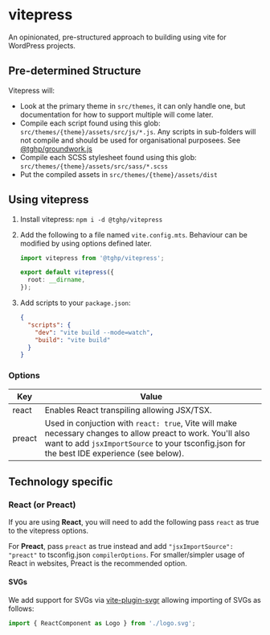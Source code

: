 # vitepress

An opinionated, pre-structured approach to building using vite for WordPress projects.

## Pre-determined Structure

Vitepress will:

- Look at the primary theme in `src/themes`, it can only handle one, but documentation for how to support multiple will come later.
- Compile each script found using this glob: `src/themes/{theme}/assets/src/js/*.js`. Any scripts in sub-folders will not compile and should be used for organisational purposees. See [@tghp/groundwork.js](https://github.com/tghp/groundwork.js)
- Compile each SCSS stylesheet found using this glob: `src/themes/{theme}/assets/src/sass/*.scss`
- Put the compiled assets in `src/themes/{theme}/assets/dist`

## Using vitepress

1. Install vitepress: `npm i -d @tghp/vitepress`

2. Add the following to a file named `vite.config.mts`. Behaviour can be modified by using options defined later.

    ```typescript
    import vitepress from '@tghp/vitepress';
    
    export default vitepress({
      root: __dirname,
    });
    ```

3. Add scripts to your `package.json`:

    ```json
    {
      "scripts": {
        "dev": "vite build --mode=watch",
        "build": "vite build"
      }
    }
    ```
   
### Options
 | Key    | Value                                                                                                                                                                                                     |
|--------|-----------------------------------------------------------------------------------------------------------------------------------------------------------------------------------------------------------|
| react  | Enables React transpiling allowing JSX/TSX.                                                                                                                                                               |
| preact | Used in conjuction with `react: true`, Vite will make necessary changes to allow preact to work. You'll also want to add `jsxImportSource` to your tsconfig.json for the best IDE experience (see below). |

## Technology specific
### React (or Preact)
If you are using **React**, you will need to add the following pass `react` as true to the vitepress options.

For **Preact**, pass `preact` as true instead and add `"jsxImportSource": "preact"` to tsconfig.json `compilerOptions`. For smaller/simpler usage of React in websites,
Preact is the recommended option.

#### SVGs
We add support for SVGs via [vite-plugin-svgr](https://github.com/pd4d10/vite-plugin-svgr) allowing importing of SVGs as follows:

```javascript
import { ReactComponent as Logo } from './logo.svg';
```